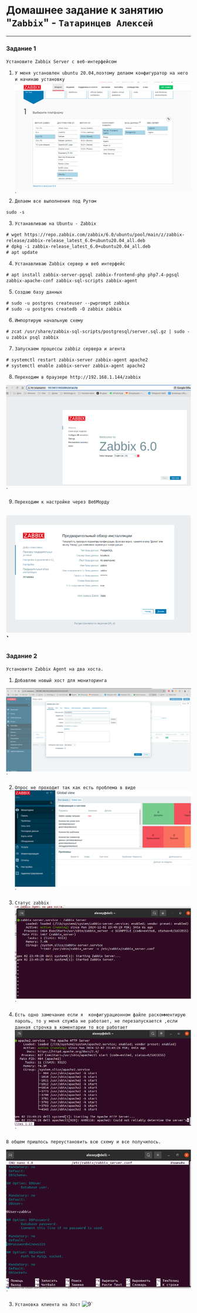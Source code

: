 # Домашнее задание к занятию "`Zabbix`" - `Татаринцев Алексей`

---

### Задание 1
`Установите Zabbix Server с веб-интерфейсом`


1. `У меня установлен ubuntu 20.04,поэтому делаем конфигуратор на него и начинаю установку`
![1](https://github.com/Foxbeerxxx/zabbix/blob/main/img/img1.png)`
2. `Делаем все выполнения под Рутом`
```
sudo -s
```
3. `Устанавливаю на Ubuntu - Zabbix`
```
# wget https://repo.zabbix.com/zabbix/6.0/ubuntu/pool/main/z/zabbix-release/zabbix-release_latest_6.0+ubuntu20.04_all.deb
# dpkg -i zabbix-release_latest_6.0+ubuntu20.04_all.deb
# apt update
```
4. `Устанавливаю Zabbix сервер и веб интерфейс`
```
# apt install zabbix-server-pgsql zabbix-frontend-php php7.4-pgsql zabbix-apache-conf zabbix-sql-scripts zabbix-agent
```

5. `Создаю базу данных`
```
# sudo -u postgres createuser --pwprompt zabbix
# sudo -u postgres createdb -O zabbix zabbix
```
6. `Импортирую начальную схему`
```
# zcat /usr/share/zabbix-sql-scripts/postgresql/server.sql.gz | sudo -u zabbix psql zabbix
```

7. `Запускаем процессы zabbiz сервера и агента`
```
# systemctl restart zabbix-server zabbix-agent apache2
# systemctl enable zabbix-server zabbix-agent apache2
```
8. `Переходим в браузере http://192.168.1.144/zabbix`

![2](https://github.com/Foxbeerxxx/zabbix/blob/main/img/img2.png)`

9. `Переходим к настройке через ВебМорду`

![3](https://github.com/Foxbeerxxx/zabbix/blob/main/img/img3.png)`
---

### Задание 2

`Установите Zabbix Agent на два хоста.`

1. `Добавляю новый хост для мониторинга`

![4](https://github.com/Foxbeerxxx/zabbix/blob/main/img/img4.png)`

2. `Опрос не проходит так как есть проблема в виде`
![5](https://github.com/Foxbeerxxx/zabbix/blob/main/img/img5.png)`

3. `Статус zabbix`
![6](https://github.com/Foxbeerxxx/zabbix/blob/main/img/img6.png)`

4. `Есть одно замечание если я  конфигурационном файле раскомментирую  пароль, то у меня служба не работает, не перезапускается ,если данная строчка в коментарии то все работает`
![7](https://github.com/Foxbeerxxx/zabbix/blob/main/img/img7.png)`

`В общем пришлось переустановить всю схему и все получилось.`

![8](https://github.com/Foxbeerxxx/zabbix/blob/main/img/img8.png)`

3. `Установка клиента на Хост`
![9](https://github.com/Foxbeerxxx/zabbix/blob/main/img/img9.png)`
